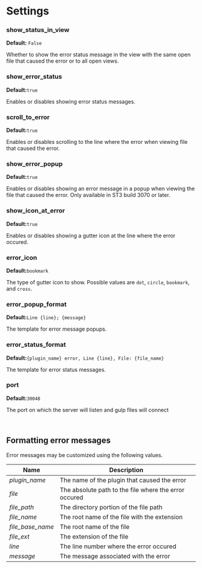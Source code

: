 
# Settings


### show_status_in_view

__Default:__ `False`

Whether to show the error status message in the view with the same open file that caused the error or to all open views. 



### show_error_status

__Default:__`true`

Enables or disables showing error status messages. 



### scroll_to_error

__Default:__`true`

Enables or disables scrolling to the line where the error when viewing file that caused the error. 




### show_error_popup

__Default:__`true`

Enables or disables showing an error message in a popup when viewing the file that caused the error. Only available in ST3 build 3070 or later.  




### show_icon_at_error

__Default:__`true`

Enables or disables showing a gutter icon at the line where the error occured. 




### error_icon

__Default:__`bookmark`

The type of gutter icon to show. Possible values are `dot`, `circle`, `bookmark`, and `cross`. 




### error_popup_format

__Default:__`Line {line}; {message}`

The template for error message popups. 


### error_status_format

__Default:__`{plugin_name} error, Line {line}, File: {file_name}`

The template for error status messages. 






### port

__Default:__`30048`

The port on which the server will listen and gulp files will connect  



<br>

## Formatting error messages 
Error messages may be customized using the following values. 

| Name | Description |
| ---- | ----------- | 
| _plugin_name_ | The name of the plugin that caused the error |
| _file_ | The absolute path to the file where the error occured |
| _file_path_ | The directory portion of the file path | 
| _file_name_ | The root name of the file with the extension |
| _file_base_name_ | The root name of the file |
| _file_ext_ | The extension of the file |
| _line_ | The line number where the error occured |
| _message_ | The message associated with the error |



